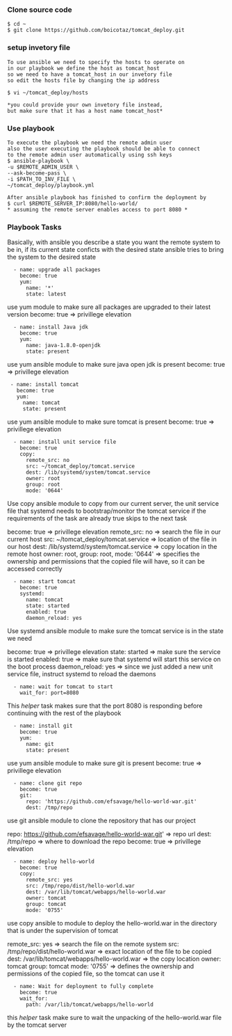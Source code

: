 
### Clone source code 
```
$ cd ~
$ git clone https://github.com/boicotaz/tomcat_deploy.git 
```
### setup invetory file 
``` 
To use ansible we need to specify the hosts to operate on
in our playbook we define the host as tomcat_host 
so we need to have a tomcat_host in our invetory file
so edit the hosts file by changing the ip address

$ vi ~/tomcat_deploy/hosts

*you could provide your own invetory file instead,
but make sure that it has a host name tomcat_host*
```
### Use playbook
````
To execute the playbook we need the remote admin user
also the user executing the playbook should be able to connect
to the remote admin user automatically using ssh keys
$ ansible-playbook \
-u $REMOTE_ADMIN_USER \
--ask-become-pass \
-i $PATH_TO_INV_FILE \
~/tomcat_deploy/playbook.yml

After ansible playbook has finished to confirm the deployment by 
$ curl $REMOTE_SERVER_IP:8080/hello-world/
* assuming the remote server enables access to port 8080 *
````

### Playbook Tasks
Basically, with ansible you describe a state you want the remote system to be in,
if its current state conficts with the desired state
ansible tries to bring the system to the desired state
```
  - name: upgrade all packages
    become: true
    yum:
      name: '*'
      state: latest
   ```
  use yum module to  make sure  all packages are upgraded to their latest version
  become: true => privillege elevation 
```
  - name: install Java jdk
    become: true
    yum:
      name: java-1.8.0-openjdk
      state: present
   ```   
 use yum ansible module to make sure java open jdk is present
 become: true  => privillege elevation
 ```
  - name: install tomcat
    become: true
    yum:
      name: tomcat
      state: present
 ```     
 use yum ansible module to make sure tomcat is present
 become: true  => privillege elevation
 

```
  - name: install unit service file
    become: true
    copy:
      remote_src: no
      src: ~/tomcat_deploy/tomcat.service
      dest: /lib/systemd/system/tomcat.service
      owner: root
      group: root
      mode: '0644'
```
 Use copy ansible module to copy from our current server, the unit service file
 that systemd needs to bootstrap/monitor the tomcat service
 if the requirements of the task are already true skips to the next task 
 
 become: true  => privillege elevation
 remote_src: no => search the file in our current host
 src: ~/tomcat_deploy/tomcat.service => location of the file in our host
 dest: /lib/systemd/system/tomcat.service => copy location in the remote host
 owner: root, group: root, mode: '0644' =>   specifies the ownership and permissions that the copied file will have, so it can be accessed correctly
```
  - name: start tomcat
    become: true
    systemd:
      name: tomcat
      state: started
      enabled: true
      daemon_reload: yes
```
Use systemd ansible module to make sure the tomcat service is in the state we need
 
become: true  => privillege elevation
state: started => make sure the service is started
enabled: true => make sure that systemd will start this service on the boot process
daemon_reload: yes => since we just added a new unit service file, instruct systemd to reload the daemons

```
  - name: wait for tomcat to start
    wait_for: port=8080
```
This *helper* task makes sure that the port 8080 is responding before continuing with the rest of the playbook

```
  - name: install git
    become: true
    yum:
      name: git
      state: present
```
 use yum ansible module to make sure git is present
 become: true  => privillege elevation

```
  - name: clone git repo
    become: true
    git:
      repo: 'https://github.com/efsavage/hello-world-war.git'
      dest: /tmp/repo
```

use git ansible module to clone the repository that has our project
 
repo: https://github.com/efsavage/hello-world-war.git'  => repo url
dest: /tmp/repo => where to download the repo
become: true  => privillege elevation

```
  - name: deploy hello-world
    become: true
    copy:
      remote_src: yes
      src: /tmp/repo/dist/hello-world.war
      dest: /var/lib/tomcat/webapps/hello-world.war
      owner: tomcat
      group: tomcat
      mode: '0755'
```

use copy ansible to module to  deploy the hello-world.war in the directory that is under the supervision of tomcat

remote_src: yes => search the file on the remote system
src: /tmp/repo/dist/hello-world.war => exact location of the file to be copied
dest: /var/lib/tomcat/webapps/hello-world.war => the copy location
owner: tomcat group: tomcat mode: '0755' => defines the ownership and permissions
of the copied file, so the tomcat can use it 

```
  - name: Wait for deployment to fully complete
    become: true
    wait_for:
      path: /var/lib/tomcat/webapps/hello-world
```
this *helper* task make sure to wait the unpacking of the hello-world.war file by
the tomcat server
